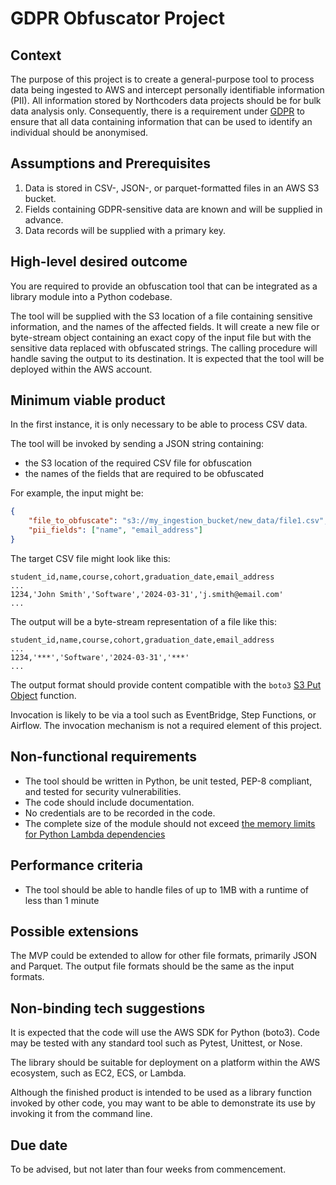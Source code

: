 # GDPR Obfuscator Project


## Context
The purpose of this project is to create a general-purpose tool to process data being ingested to AWS and
intercept personally identifiable information (PII). All information stored by Northcoders data projects should be for bulk data analysis only. Consequently, there is a requirement under [GDPR](https://ico.org.uk/media/for-organisations/guide-to-data-protection/guide-to-the-general-data-protection-regulation-gdpr-1-1.pdf) to ensure that all data containing 
information that can be used to identify an individual should be anonymised. 



## Assumptions and Prerequisites
1. Data is stored in CSV-, JSON-, or parquet-formatted files in an AWS S3 bucket.
2. Fields containing GDPR-sensitive data are known and will be supplied in advance.
3. Data records will be supplied with a primary key.

## High-level desired outcome
You are required to provide an obfuscation tool that can be integrated as a library module into a Python codebase.

The tool will be supplied with the S3 location of a file containing sensitive information, and
the names of the affected fields. It will create a new file or byte-stream object containing an 
exact copy of the input file
but with the sensitive data replaced with obfuscated strings. The calling procedure will handle saving the 
output to its destination. 
It is expected that the tool will be deployed within the AWS account.

## Minimum viable product
In the first instance, it is only necessary to be able to process CSV data.

The tool will be invoked by sending a JSON string containing:
- the S3 location of the required CSV file for obfuscation
- the names of the fields that are required to be obfuscated


For example, the input might be:
```json
{
    "file_to_obfuscate": "s3://my_ingestion_bucket/new_data/file1.csv",
    "pii_fields": ["name", "email_address"]
}
```

The target CSV file might look like this:
```csv
student_id,name,course,cohort,graduation_date,email_address
...
1234,'John Smith','Software','2024-03-31','j.smith@email.com'
...
```

The output will be a byte-stream representation of a file like this:
```csv
student_id,name,course,cohort,graduation_date,email_address
...
1234,'***','Software','2024-03-31','***'
...
```

The output format should provide content compatible with the `boto3` [S3 Put Object](https://boto3.amazonaws.com/v1/documentation/api/latest/reference/services/s3/client/put_object.html) function.

Invocation is likely to be via a tool such as EventBridge, Step Functions, or Airflow. The invocation mechanism
is not a required element of this project.



## Non-functional requirements
- The tool should be written in Python, be unit tested, PEP-8 compliant, and tested for security vulnerabilities.
- The code should include documentation.
- No credentials are to be recorded in the code.
- The complete size of the module should not exceed [the memory limits for Python Lambda dependencies](https://docs.aws.amazon.com/lambda/latest/dg/gettingstarted-package.html)


## Performance criteria
- The tool should be able to handle files of up to 1MB with a runtime of less than 1 minute


## Possible extensions
The MVP could be extended to allow for other file formats, primarily JSON and Parquet. The output file formats should be the same as the input formats.


## Non-binding tech suggestions
It is expected that the code will use the AWS SDK for Python (boto3). Code may be tested with any standard tool
such as Pytest, Unittest, or Nose.

The library should be suitable for deployment on a platform within the AWS ecosystem, such as EC2, ECS, or Lambda.

Although the finished product is intended to be used as a library function invoked by other code, you may
want to be able to demonstrate its use by invoking it from the command line.


## Due date
To be advised, but not later than four weeks from commencement.